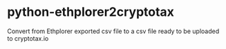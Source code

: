 # python-ethplorer2cryptotax
Convert from Ethplorer exported csv file to a csv file ready to be uploaded to cryptotax.io
